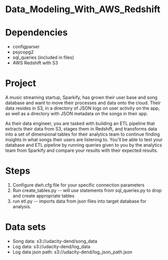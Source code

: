 # Data_Modeling_With_AWS_Redshift
<h1>Dependencies</h1>
<ul>
    <li>configparser</li>
    <li>psycopg2</li>
    <li>sql_queries (included in files)</li>
    <li>AWS Redshift with S3</li>
</ul>

<h1>Project</h1>
A music streaming startup, Sparkify, has grown their user base and song database and want to move 
their processes and data onto the cloud. Their data resides in S3, in a directory of JSON logs on user 
activity on the app, as well as a directory with JSON metadata on the songs in their app.

As their data engineer, you are tasked with building an ETL pipeline that extracts their data from S3, 
stages them in Redshift, and transforms data into a set of dimensional tables for their analytics team to 
continue finding insights in what songs their users are listening to. You'll be able to test your database 
and ETL pipeline by running queries given to you by the analytics team from Sparkify and compare your results 
with their expected results.

<h1>Steps</h1>
<ol>
    <li>Configure dwh.cfg file for your specific connection parameters</li>
    <li>Run create_tables.py -- will use statements from sql_queries.py to drop and create appropriate tables</li>
    <li>run etl.py -- imports data from json files into target database for analysis.</li>
</ol> 

<h1>Data sets</h1>
<ul>
    <li>Song data: s3://udacity-dend/song_data</li>
    <li>Log data: s3://udacity-dend/log_data</li>
    <li>Log data json path: s3://udacity-dend/log_json_path.json</li>
</ul>

